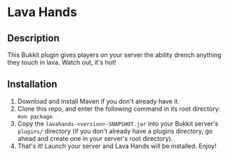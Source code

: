 Lava Hands
==========

Description
-----------

This Bukkit plugin gives players on your server the ability drench anything they touch in lava. Watch out, it's hot!

Installation
------------

1. Download and install Maven if you don't already have it. 
2. Clone this repo, and enter the following command in its root directory: ```mvn package```.
3. Copy the ```lavahands-<version>-SNAPSHOT.jar``` into your Bukkit server's ```plugins/``` directory (if you don't already have a plugins directory, go ahead and create one in your server's root directory).  
4. That's it! Launch your server and Lava Hands will be installed. Enjoy!
